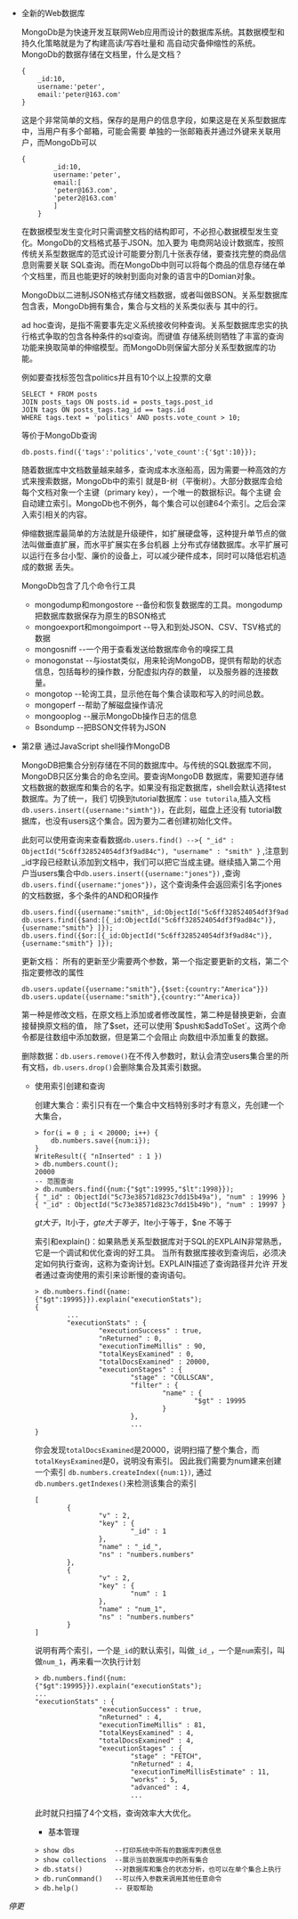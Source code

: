 - 全新的Web数据库

    MongoDb是为快速开发互联网Web应用而设计的数据库系统。其数据模型和持久化策略就是为了构建高读/写吞吐量和
    高自动灾备伸缩性的系统。MongoDb的数据存储在文档里，什么是文档？
    ```
    {
        _id:10,
        username:'peter',
        email:'peter@163.com'
    }
    ```
    这是个非常简单的文档，保存的是用户的信息字段，如果这是在关系型数据库中，当用户有多个邮箱，可能会需要
    单独的一张邮箱表并通过外键来关联用户，而MongoDb可以
    ```
    {
            _id:10,
            username:'peter',
            email:[
            'peter@163.com',
            'peter2@163.com'
            ]
        }
    ```
    在数据模型发生变化时只需调整文档的结构即可，不必担心数据模型发生变化。MongoDb的文档格式基于JSON。加入要为
    电商网站设计数据库，按照传统关系型数据库的范式设计可能要分割几十张表存储，要查找完整的商品信息则需要关联
    SQL查询。而在MongoDb中则可以将每个商品的信息存储在单个文档里，而且也能更好的映射到面向对象的语言中的Domian对象。
    
    MongoDb以二进制JSON格式存储文档数据，或者叫做BSON。关系型数据库包含表，MongoDb拥有集合，集合与文档的关系类似表与
    其中的行。
    
    ad hoc查询，是指不需要事先定义系统接收何种查询。关系型数据库忠实的执行格式争取的包含各种条件的sql查询。而键值
    存储系统则牺牲了丰富的查询功能来换取简单的伸缩模型。而MongoDb则保留大部分关系型数据库的功能。
    
    例如要查找标签包含politics并且有10个以上投票的文章
    ```
    SELECT * FROM posts 
    JOIN posts_tags ON posts.id = posts_tags.post_id 
    JOIN tags ON posts_tags.tag_id == tags.id
    WHERE tags.text = 'politics' AND posts.vote_count > 10;
    ```
    等价于MongoDb查询
    ```
    db.posts.find({'tags':'politics','vote_count':{'$gt':10}});
    ```
    
    随着数据库中文档数量越来越多，查询成本水涨船高，因为需要一种高效的方式来搜索数据，MongoDb中的索引
    就是B-树（平衡树）。大部分数据库会给每个文档对象一个主键（primary key），一个唯一的数据标识。每个主键
    会自动建立索引。MongoDb也不例外，每个集合可以创建64个索引。之后会深入索引相关的内容。
    
    伸缩数据库最简单的方法就是升级硬件，如扩展硬盘等，这种提升单节点的做法叫做垂直扩展，而水平扩展实在多台机器
    上分布式存储数据库。水平扩展可以运行在多台小型、廉价的设备上，可以减少硬件成本，同时可以降低宕机造成的数据
    丢失。
    
    MongoDb包含了几个命令行工具
    - mongodump和mongostore  --备份和恢复数据库的工具。mongodump把数据库数据保存为原生的BSON格式
    - mongoexport和mongoimport --导入和到处JSON、CSV、TSV格式的数据
    - mongosniff    --一个用于查看发送给数据库命令的嗅探工具
    - monogonstat --与iostat类似，用来轮询MongoDB，提供有帮助的状态信息，包括每秒的操作数，分配虚拟内存的数量，
        以及服务器的连接数量。
    - mongotop --轮询工具，显示他在每个集合读取和写入的时间总数。
    - mongoperf --帮助了解磁盘操作请况
    - mongooplog --展示MongoDb操作日志的信息
    - Bsondump --把BSON文件转为JSON
    
- 第2章 通过JavaScript shell操作MongoDB

    MongoDB把集合分别存储在不同的数据库中。与传统的SQL数据库不同，MongoDB只区分集合的命名空间。要查询MongoDB
    数据库，需要知道存储文档数据的数据库和集合的名字。如果没有指定数据库，shell会默认选择test数据库。为了统一，我们
    切换到tutorial数据库：`use tutorila`,插入文档`db.users.insert({username:"simth"})`，在此刻，磁盘上还没有
    tutorial数据库，也没有users这个集合。因为要为二者创建初始化文件。
    
    此刻可以使用查询来查看数据`db.users.find() -->{ "_id" : ObjectId("5c6ff328524054df3f9ad84c"), "username" : "smith" }`
    ,注意到_id字段已经默认添加到文档中，我们可以把它当成主键。继续插入第二个用户当users集合中`db.users.insert({username:"jones"})`
    ,查询`db.users.find({username:"jones"})`，这个查询条件会返回索引名字jones的文档数据，多个条件的AND和OR操作
    ```
    db.users.find({username:"smith",_id:ObjectId("5c6ff328524054df3f9ad84c")});
    db.users.find({$and:[{_id:ObjectId("5c6ff328524054df3f9ad84c")},{username:"smith"} ]});
    db.users.find({$or:[{_id:ObjectId("5c6ff328524054df3f9ad84c")},{username:"smith"} ]});
    ```
    
    更新文档： 所有的更新至少需要两个参数，第一个指定要更新的文档，第二个指定要修改的属性
    ```
    db.users.update({username:"smith"},{$set:{country:"America"}})
    db.users.update({username:"smith"},{country:""America})
    ```
    第一种是修改文档，在原文档上添加或者修改属性，第二种是替换更新，会直接替换原文档的值，
    除了$set，还可以使用`$push`和`$addToSet`。这两个命令都是往数组中添加数据，但是第二个会阻止
    向数组中添加重复的数据。
    
    删除数据：`db.users.remove()`在不传入参数时，默认会清空users集合里的所有文档，`db.users.drop()`会删除集合及其索引数据。
    
    - 使用索引创建和查询
    
        创建大集合：索引只有在一个集合中文档特别多时才有意义，先创建一个大集合，
        ```
        > for(i = 0 ; i < 20000; i++) {
            db.numbers.save({num:i});
        }
        WriteResult({ "nInserted" : 1 })
        > db.numbers.count();
        20000
        -- 范围查询
        > db.numbers.find({num:{"$gt":19995,"$lt":1998}});
        { "_id" : ObjectId("5c73e38571d823c7dd15b49a"), "num" : 19996 }
        { "_id" : ObjectId("5c73e38571d823c7dd15b49b"), "num" : 19997 }
        ```
        $gt 大于，$lt小于，$gte大于等于，$lte小于等于，$ne 不等于
        
        索引和explain()：如果熟悉关系型数据库对于SQL的EXPLAIN非常熟悉，它是一个调试和优化查询的好工具。
        当所有数据库接收到查询后，必须决定如何执行查询，这称为查询计划。EXPLAIN描述了查询路径并允许
        开发者通过查询使用的索引来诊断慢的查询语句。
        ``` 
        > db.numbers.find({name:{"$gt":19995}}).explain("executionStats");
        {
                ...
                "executionStats" : {
                        "executionSuccess" : true,
                        "nReturned" : 0,
                        "executionTimeMillis" : 90,
                        "totalKeysExamined" : 0,
                        "totalDocsExamined" : 20000,
                        "executionStages" : {
                                "stage" : "COLLSCAN",
                                "filter" : {
                                        "name" : {
                                                "$gt" : 19995
                                        }
                                },
                                ...
        }
        ```
        你会发现`totalDocsExamined`是20000，说明扫描了整个集合，而`totalKeysExamined`是0，说明没有索引。
        因此我们需要为num建来创建一个索引
        `db.numbers.createIndex({num:1})`,
        通过`db.numbers.getIndexes()`来检测该集合的索引
        ```
        [
                {
                        "v" : 2,
                        "key" : {
                                "_id" : 1
                        },
                        "name" : "_id_",
                        "ns" : "numbers.numbers"
                },
                {
                        "v" : 2,
                        "key" : {
                                "num" : 1
                        },
                        "name" : "num_1",
                        "ns" : "numbers.numbers"
                }
        ]
        ```
        说明有两个索引，一个是`_id`的默认索引，叫做`_id_`，一个是`num`索引，叫做`num_1`，再来看一次执行计划
        ```
        > db.numbers.find({num:{"$gt":19995}}).explain("executionStats");
        ...
        "executionStats" : {
                        "executionSuccess" : true,
                        "nReturned" : 4,
                        "executionTimeMillis" : 81,
                        "totalKeysExamined" : 4,
                        "totalDocsExamined" : 4,
                        "executionStages" : {
                                "stage" : "FETCH",
                                "nReturned" : 4,
                                "executionTimeMillisEstimate" : 11,
                                "works" : 5,
                                "advanced" : 4,
                                ...
        ```
        此时就只扫描了4个文档，查询效率大大优化。
        
        - 基本管理
        ```
        > show dbs          --打印系统中所有的数据库列表信息
        > show collections  --展示当前数据库中的所有集合
        > db.stats()        --对数据库和集合的状态分析，也可以在单个集合上执行
        > db.runCommand()   --可以传入参数来调用其他任意命令
        > db.help()         -- 获取帮助
        ```
*停更*     
        
        
    